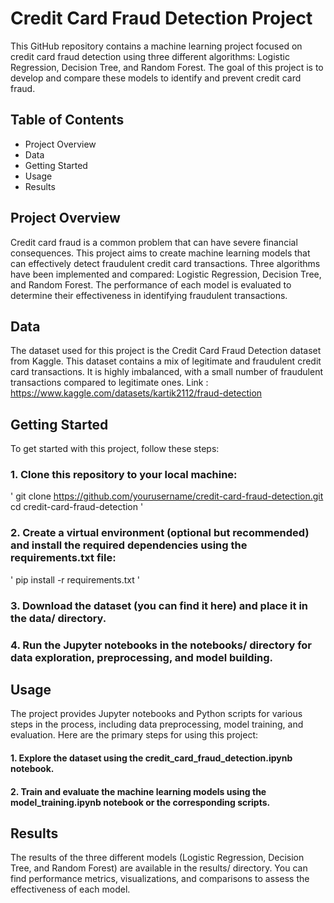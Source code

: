 # Credit Card Fraud Detection Project
This GitHub repository contains a machine learning project focused on credit card fraud detection using three different algorithms: Logistic Regression, Decision Tree, and Random Forest. The goal of this project is to develop and compare these models to identify and prevent credit card fraud.

## Table of Contents
- Project Overview
- Data
- Getting Started
- Usage
- Results

## Project Overview
Credit card fraud is a common problem that can have severe financial consequences. This project aims to create machine learning models that can effectively detect fraudulent credit card transactions. Three algorithms have been implemented and compared: Logistic Regression, Decision Tree, and Random Forest. The performance of each model is evaluated to determine their effectiveness in identifying fraudulent transactions.

## Data
The dataset used for this project is the Credit Card Fraud Detection dataset from Kaggle. This dataset contains a mix of legitimate and fraudulent credit card transactions. It is highly imbalanced, with a small number of fraudulent transactions compared to legitimate ones.
Link : https://www.kaggle.com/datasets/kartik2112/fraud-detection

## Getting Started
To get started with this project, follow these steps:

### 1. Clone this repository to your local machine:
'
git clone https://github.com/yourusername/credit-card-fraud-detection.git
cd credit-card-fraud-detection
'

### 2. Create a virtual environment (optional but recommended) and install the required dependencies using the requirements.txt file:
'
pip install -r requirements.txt
'

### 3. Download the dataset (you can find it here) and place it in the data/ directory.

### 4. Run the Jupyter notebooks in the notebooks/ directory for data exploration, preprocessing, and model building.

## Usage
The project provides Jupyter notebooks and Python scripts for various steps in the process, including data preprocessing, model training, and evaluation. Here are the primary steps for using this project:

#### 1. Explore the dataset using the credit_card_fraud_detection.ipynb notebook.

#### 2. Train and evaluate the machine learning models using the model_training.ipynb notebook or the corresponding scripts.


## Results
The results of the three different models (Logistic Regression, Decision Tree, and Random Forest) are available in the results/ directory. You can find performance metrics, visualizations, and comparisons to assess the effectiveness of each model.





